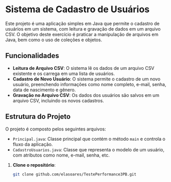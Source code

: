 # Sistema de Cadastro de Usuários

Este projeto é uma aplicação simples em Java que permite o cadastro de usuários em um sistema, com leitura e gravação de dados em um arquivo CSV. 
O objetivo deste exercício é praticar a manipulação de arquivos em Java, bem como o uso de coleções e objetos.

## Funcionalidades

- **Leitura de Arquivo CSV**: O sistema lê os dados de um arquivo CSV existente e os carrega em uma lista de usuários.
- **Cadastro de Novo Usuário**: O sistema permite o cadastro de um novo usuário, preenchendo informações como nome completo, e-mail, senha, data de nascimento e gênero.
- **Gravação no Arquivo CSV**: Os dados dos usuários são salvos em um arquivo CSV, incluindo os novos cadastros.

## Estrutura do Projeto

O projeto é composto pelos seguintes arquivos:

- `Principal.java`: Classe principal que contém o método `main` e controla o fluxo da aplicação.
- `CadastroUsuarios.java`: Classe que representa o modelo de um usuário, com atributos como nome, e-mail, senha, etc.



1. **Clone o repositório**:
   ```bash
   git clone github.com/elasoares/TestePerformance3PB.git

